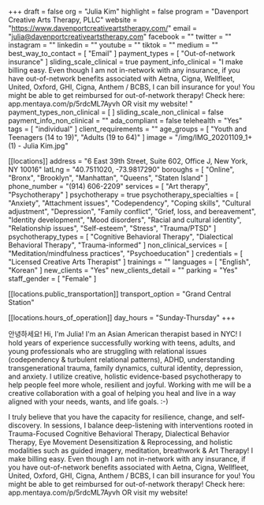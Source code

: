 +++
draft = false
org = "Julia Kim"
highlight = false
program = "Davenport Creative Arts Therapy, PLLC"
website = "https://www.davenportcreativeartstherapy.com/"
email = "julia@davenportcreativeartstherapy.com"
facebook = ""
twitter = ""
instagram = ""
linkedin = ""
youtube = ""
tiktok = ""
medium = ""
best_way_to_contact = [ "Email" ]
payment_types = [ "Out-of-network insurance" ]
sliding_scale_clinical = true
payment_info_clinical = "I make billing easy. Even though I am not in-network with any insurance, if you have out-of-network benefits associated with Aetna, Cigna, Wellfleet, United, Oxford, GHI, Cigna, Anthem / BCBS, I can bill insurance for you! You might be able to get reimbursed for out-of-network therapy! Check here: app.mentaya.com/p/5rdcML7Ayvh OR visit my website!  "
payment_types_non_clinical = [ ]
sliding_scale_non_clinical = false
payment_info_non_clinical = ""
ada_compliant = false
telehealth = "Yes"
tags = [ "individual" ]
client_requirements = ""
age_groups = [ "Youth and Teenagers (14 to 19)", "Adults (19 to 64)" ]
image = "/img/IMG_20201109_1+(1) - Julia Kim.jpg"

[[locations]]
address = "6 East 39th Street, Suite 602, Office J, New York, NY 10016"
latLng = "40.7511020, -73.9817290"
boroughs = [
  "Online",
  "Bronx",
  "Brooklyn",
  "Manhattan",
  "Queens",
  "Staten Island"
]
phone_number = "(914) 606-2209"
services = [ "Art therapy", "Psychotherapy" ]
psychotherapy = true
psychotherapy_specialties = [
  "Anxiety",
  "Attachment issues",
  "Codependency",
  "Coping skills",
  "Cultural adjustment",
  "Depression",
  "Family conflict",
  "Grief, loss, and bereavement",
  "Identity development",
  "Mood disorders",
  "Racial and cultural identity",
  "Relationship issues",
  "Self-esteem",
  "Stress",
  "Trauma/PTSD"
]
psychotherapy_types = [
  "Cognitive Behavioral Therapy",
  "Dialectical Behavioral Therapy",
  "Trauma-informed"
]
non_clinical_services = [ "Meditation/mindfulness practices", "Psychoeducation" ]
credentials = [ "Licensed Creative Arts Therapist" ]
trainings = ""
languages = [ "English", "Korean" ]
new_clients = "Yes"
new_clients_detail = ""
parking = "Yes"
staff_gender = [ "Female" ]

  [[locations.public_transportation]]
  transport_option = "Grand Central Station"

  [[locations.hours_of_operation]]
  day_hours = "Sunday-Thursday"
+++

안녕하세요! Hi, I'm Julia! I'm an Asian American therapist based in NYC! I hold years of experience successfully working with teens, adults, and young professionals who are struggling with relational issues (codependency & turbulent relational patterns), ADHD, understanding transgenerational trauma, family dynamics, cultural identity, depression, and anxiety. I utilize creative, holistic evidence-based psychotherapy to help people feel more whole, resilient and joyful. Working with me will be a creative collaboration with a goal of helping you heal and live in a way aligned with your needs, wants, and life goals. :-)

I truly believe that you have the capacity for resilience, change, and self-discovery. In sessions, I balance deep-listening with interventions rooted in Trauma-Focused Cognitive Behavioral Therapy, Dialectical Behavior Therapy, Eye Movement Desensitization & Reprocessing, and holistic modalities such as guided imagery, meditation, breathwork & Art Therapy!
I make billing easy. Even though I am not in-network with any insurance, if you have out-of-network benefits associated with Aetna, Cigna, Wellfleet, United, Oxford, GHI, Cigna, Anthem / BCBS, I can bill insurance for you! You might be able to get reimbursed for out-of-network therapy! Check here: app.mentaya.com/p/5rdcML7Ayvh OR visit my website!
